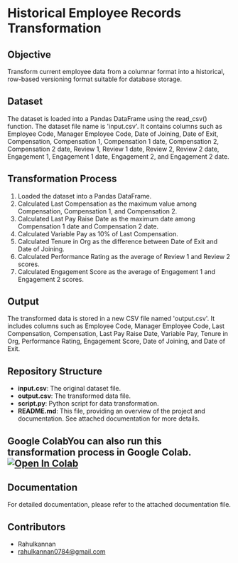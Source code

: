 # Historical Employee Records Transformation

## Objective
Transform current employee data from a columnar format into a historical, row-based versioning format suitable for database storage.

## Dataset
The dataset is loaded into a Pandas DataFrame using the read_csv() function. The dataset file name is 'input.csv'. It contains columns such as Employee Code, Manager Employee Code, Date of Joining, Date of Exit, Compensation, Compensation 1, Compensation 1 date, Compensation 2, Compensation 2 date, Review 1, Review 1 date, Review 2, Review 2 date, Engagement 1, Engagement 1 date, Engagement 2, and Engagement 2 date.

## Transformation Process
1. Loaded the dataset into a Pandas DataFrame.
2. Calculated Last Compensation as the maximum value among Compensation, Compensation 1, and Compensation 2.
3. Calculated Last Pay Raise Date as the maximum date among Compensation 1 date and Compensation 2 date.
4. Calculated Variable Pay as 10% of Last Compensation.
5. Calculated Tenure in Org as the difference between Date of Exit and Date of Joining.
6. Calculated Performance Rating as the average of Review 1 and Review 2 scores.
7. Calculated Engagement Score as the average of Engagement 1 and Engagement 2 scores.

## Output
The transformed data is stored in a new CSV file named 'output.csv'. It includes columns such as Employee Code, Manager Employee Code, Last Compensation, Compensation, Last Pay Raise Date, Variable Pay, Tenure in Org, Performance Rating, Engagement Score, Date of Joining, and Date of Exit.

## Repository Structure
- **input.csv**: The original dataset file.
- **output.csv**: The transformed data file.
- **script.py**: Python script for data transformation.
- **README.md**: This file, providing an overview of the project and documentation. See attached documentation for more details.

## Google ColabYou can also run this transformation process in Google Colab. [![Open In Colab](https://colab.research.google.com/assets/colab-badge.svg)](https://colab.research.google.com/drive/1gA72qtUEPAVmo3OYq9Y0F5oG0mpid8pq?usp=sharing)

## Documentation
For detailed documentation, please refer to the attached documentation file.

## Contributors
- Rahulkannan
- [rahulkannan0784@gmail.com](mailto:rahulkannan0784@gmail.com)


